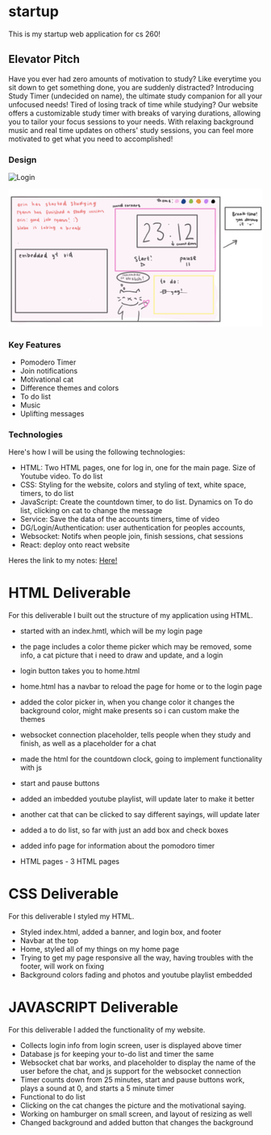 # startup
This is my startup web application for cs 260!
## Elevator Pitch
  Have you ever had zero amounts of motivation to study? Like everytime you sit down to get something done, you are suddenly distracted? Introducing Study Timer (undecided on name), the ultimate study companion for all your unfocused needs! Tired of losing track of time while studying? Our website offers a customizable study timer with breaks of varying durations, allowing you to tailor your focus sessions to your needs. With relaxing background music and real time updates on others' study sessions, you can feel more motivated to get what you need to accomplished!
### Design

![Login](https://github.com/ryannpx/startup/assets/100808014/9cfd9106-b629-4164-91eb-3b5234b43355)

![Home](https://github.com/ryannpx/startup/blob/main/IMG_0473.jpg?raw=true)

### Key Features
- Pomodero Timer 
- Join notifications
- Motivational cat
- Difference themes and colors
- To do list
- Music
- Uplifting messages

### Technologies
Here's how I will be using the following technologies:
- HTML: Two HTML pages, one for log in, one for the main page. Size of Youtube video. To do list
- CSS: Styling for the website, colors and styling of text, white space, timers, to do list
- JavaScript: Create the countdown timer, to do list. Dynamics on To do list, clicking on cat to change the message
- Service: Save the data of the accounts timers, time of video
- DG/Login/Authentication: user authentication for peoples accounts, 
- Websocket: Notifs when people join, finish sessions, chat sessions
- React: deploy onto react website 


Heres the link to my notes: [Here!](notes.md)


# HTML Deliverable
For this deliverable I built out the structure of my application using HTML.
- started with an index.hmtl, which will be my login page
- the page includes a color theme picker which may be removed, some info, a cat picture that i need to draw and update, and a login
- login button takes you to home.html
- home.html has a navbar to reload the page for home or to the login page
- added the color picker in, when you change color it changes the background color, might make presents so i can custom make the themes
- websocket connection placeholder, tells people when they study and finish, as well as a placeholder for a chat
- made the html for the countdown clock, going to implement functionality with js
- start and pause buttons
- added an imbedded youtube playlist, will update later to make it better
- another cat that can be clicked to say different sayings, will update later
- added a to do list, so far with just an add box and check boxes
- added info page for information about the pomodoro timer

- HTML pages - 3 HTML pages

# CSS Deliverable
For this deliverable I styled my HTML.
- Styled index.html, added a banner, and login box, and footer
- Navbar at the top
- Home, styled all of my things on my home page
- Trying to get my page responsive all the way, having troubles with the footer, will work on fixing
- Background colors fading and photos and youtube playlist embedded

# JAVASCRIPT Deliverable
For this deliverable I added the functionality of my website.
- Collects login info from login screen, user is displayed above timer
- Database js for keeping your to-do list and timer the same
- Websocket chat bar works, and placeholder to display the name of the user before the chat, and js support for the websocket connection
- Timer counts down from 25 minutes, start and pause buttons work, plays a sound at 0, and starts a 5 minute timer
- Functional to do list
- Clicking on the cat changes the picture and the motivational saying. 
- Working on hamburger on small screen, and layout of resizing as well
- Changed background and added button that changes the background

